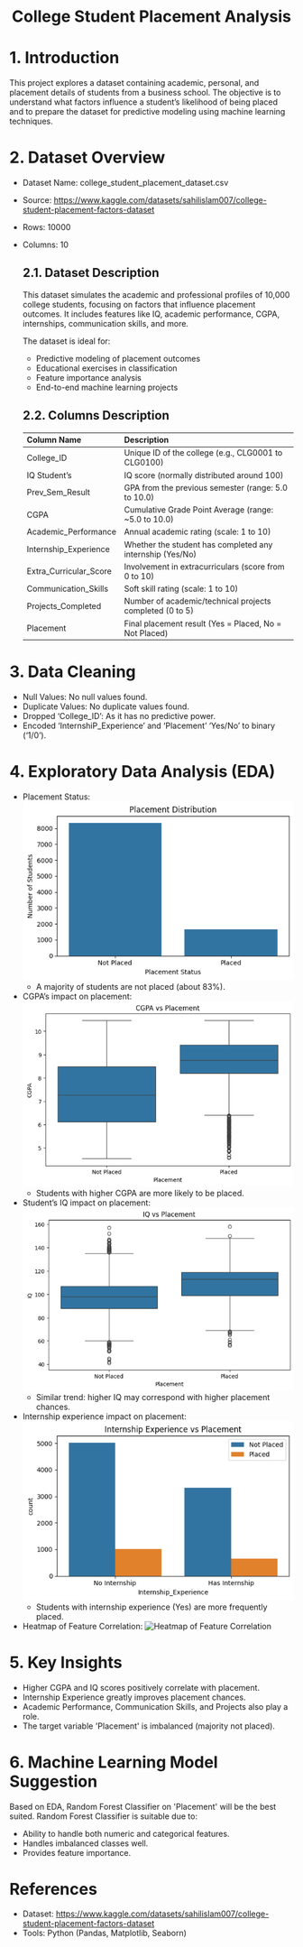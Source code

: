 # <center> College Student Placement Analysis <center>

# 1. Introduction

This project explores a dataset containing academic, personal, and placement details of students from a business school. The objective is to understand what factors influence a student’s likelihood of being placed and to prepare the dataset for predictive modeling using machine learning techniques.

# 2. Dataset Overview

- Dataset Name: college_student_placement_dataset.csv
- Source: https://www.kaggle.com/datasets/sahilislam007/college-student-placement-factors-dataset 
- Rows: 10000
- Columns: 10

    ## 2.1. Dataset Description

    This dataset simulates the academic and professional profiles of 10,000 college students, focusing on factors that influence placement outcomes. It includes features like IQ, academic performance, CGPA, internships, communication skills, and more.

    The dataset is ideal for:
    - Predictive modeling of placement outcomes
    - Educational exercises in classification
    - Feature importance analysis
    - End-to-end machine learning projects

    ## 2.2. Columns Description

    | Column Name | Description |
    | :------- | :------- |
    | College_ID | Unique ID of the college (e.g., CLG0001 to CLG0100) |
    | IQ	Student’s | IQ score (normally distributed around 100) |
    | Prev_Sem_Result | GPA from the previous semester (range: 5.0 to 10.0) |
    | CGPA | Cumulative Grade Point Average (range: ~5.0 to 10.0) |
    | Academic_Performance | Annual academic rating (scale: 1 to 10) |
    | Internship_Experience | Whether the student has completed any internship (Yes/No) |
    | Extra_Curricular_Score | Involvement in extracurriculars (score from 0 to 10) |
    | Communication_Skills | Soft skill rating (scale: 1 to 10) |
    | Projects_Completed | Number of academic/technical projects completed (0 to 5) |
    | Placement | Final placement result (Yes = Placed, No = Not Placed) |

# 3. Data Cleaning

- Null Values: No null values found.
- Duplicate Values: No duplicate values found.
- Dropped ‘College_ID’: As it has no predictive power.
- Encoded ‘InternshiP_Experience’ and ‘Placement’ ‘Yes/No’ to binary (‘1/0’).

# 4. Exploratory Data Analysis (EDA)

- Placement Status:
    ![Placement Distribution Graph](images/placement_distribution_graph.png "Placement Distribution Graph")
    - A majority of students are not placed (about 83%).
- CGPA’s impact on placement:
    ![CGPA vs Placement Graph](images\cgpa_vs_placement.png "CGPA vs Placement Graph")
    - Students with higher CGPA are more likely to be placed.
- Student’s IQ impact on placement:
    ![IQ vs Placement Graph](images\iq_vs_placement.png "IQ vs Placement Graph")
    - Similar trend: higher IQ may correspond with higher placement chances.
- Internship experience impact on placement:
    ![Internship Experience vs Placement Graph](images\intership_vs_placement.png "Internship Experience vs Placement Graph")
    - Students with internship experience (Yes) are more frequently placed.
- Heatmap of Feature Correlation:
    ![Heatmap of Feature Correlation](images\images\heatmap.png.png "Heatmap of Feature Correlation")

# 5. Key Insights

- Higher CGPA and IQ scores positively correlate with placement.
- Internship Experience greatly improves placement chances.
- Academic Performance, Communication Skills, and Projects also play a role.
- The target variable 'Placement' is imbalanced (majority not placed).

# 6. Machine Learning Model Suggestion

Based on EDA, Random Forest Classifier on 'Placement' will be the best suited. Random Forest Classifier is suitable due to:

- Ability to handle both numeric and categorical features.
- Handles imbalanced classes well.
- Provides feature importance.

# References

- Dataset: https://www.kaggle.com/datasets/sahilislam007/college-student-placement-factors-dataset
- Tools: Python (Pandas, Matplotlib, Seaborn)
